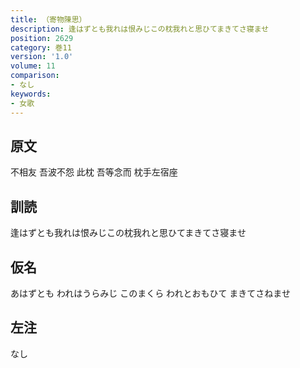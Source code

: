```yaml
---
title: （寄物陳思）
description: 逢はずとも我れは恨みじこの枕我れと思ひてまきてさ寝ませ
position: 2629
category: 巻11
version: '1.0'
volume: 11
comparison:
- なし
keywords:
- 女歌
---
```


## 原文

不相友 吾波不怨 此枕 吾等念而 枕手左宿座

## 訓読

逢はずとも我れは恨みじこの枕我れと思ひてまきてさ寝ませ

## 仮名

あはずとも われはうらみじ このまくら われとおもひて まきてさねませ

## 左注

なし
